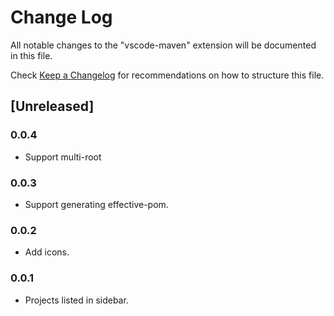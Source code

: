 # Change Log
All notable changes to the "vscode-maven" extension will be documented in this file.

Check [Keep a Changelog](http://keepachangelog.com/) for recommendations on how to structure this file.

## [Unreleased]

### 0.0.4 
- Support multi-root

### 0.0.3
- Support generating effective-pom.

### 0.0.2
- Add icons.

### 0.0.1
- Projects listed in sidebar.
